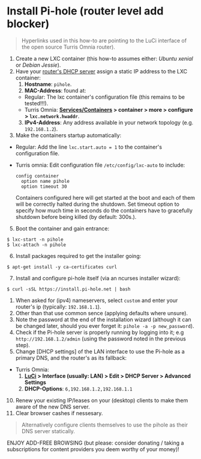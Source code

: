 # Install Pi-hole (router level add blocker)

> Hyperlinks used in this how-to are pointing to the LuCi interface of the open source Turris Omnia router).

1. Create a new LXC container (this how-to assumes either: _Ubuntu xenial_ or _Debian Jessie_).
2. Have your [router's DHCP server][1] assign a static IP address to the LXC container:
    1. **Hostname**: `pihole`.
    2. **MAC-Address**: found at:
      - Regular: The lxc container's configuration file (this remains to be tested!!!).
      - Turris Omnia: **[Services/Containers][2] > container > more > configure > ``lxc.network.hwaddr``**.
    3. **IPv4-Address**: Any address available in your network topology (e.g. `192.168.1.2`).
4. Make the containers startup automatically:
  - Regular: Add the line `lxc.start.auto = 1` to the container's configuration file.
  - Turris omnia: Edit configuration file `/etc/config/lxc-auto` to include:

    ```shell
    config container
      option name pihole
      option timeout 30
    ```
    Containers configured here will get started at the boot and each of them will be correctly halted during the shutdown. Set timeout option to specify how much time in seconds do the containers have to gracefully shutdown before being killed (by default: 300s.).
5. Boot the container and gain entrance:

  ```shell
$ lxc-start -n pihole
$ lxc-attach -n pihole
```
6. Install packages required to get the installer going:

  ```shell
$ apt-get install -y ca-certificates curl
```
7. Install and configure pi-hole itself (via an ncurses installer wizard):

  ```shell
$ curl -sSL https://install.pi-hole.net | bash
```
  1. When asked for (ipv4) nameservers, select `custom` and enter your router's ip (typically: `192.168.1.1`).
  2. Other than that use common sence (applying defaults where unsure).
  3. Note the password at the end of the installation wizard (although it can be changed later, should you ever forget it: `pihole -a -p new_password`).
8. Check if the Pi-hole server is properly running by logging into it; e.g `http://192.168.1.2/admin` (using the password noted in the previous step).
9. Change [DHCP settings] of the LAN interface to use the Pi-hole as a primary DNS, and the router's as its fallback:
  - Turris Omnia: 
    1. **[LuCi][3] > Interface (usually: LAN) > Edit > DHCP Server > Advanced Settings**
    2. **DHCP-Options**: `6,192.168.1.2,192.168.1.1`
10. Renew your existing IP/leases on your (desktop) clients to make them aware of the new DNS server.
11. Clear browser cashes if nessesary.

> Alternatively configure clients themselves to use the pihole as their DNS server statically.

ENJOY ADD-FREE BROWSING (but please: consider donating / taking a subscriptions for content providers you deem worthy of your money)!


<!-- REFERENCES -->

[1]:http://192.168.1.1/cgi-bin/luci/admin/network/dhcp
[2]:http://192.168.1.1/cgi-bin/luci/admin/services/lxc
[3]:http://192.168.1.1/cgi-bin/luci/admin/network/network
